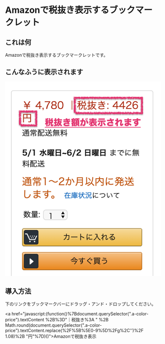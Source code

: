 # Amazonで税抜き表示するブックマークレット

## これは何

Amazonで税抜き表示するブックマークレットです。

## こんなふうに表示されます

<img src="misc/pict/sc1.png" />

## 導入方法

下のリンクをブックマークバーにドラッグ・アンド・ドロップしてください。

<a href="javascript:(function()%7Bdocument.querySelector(".a-color-price").textContent %2B%3D"｜税抜き%3A " %2B Math.round(document.querySelector(".a-color-price").textContent.replace(%2F%5B%5E0-9%5D%2Fg%2C'')%2F 1.08)%2B "円"%7D)()">Amazonで税抜き表示</a>


